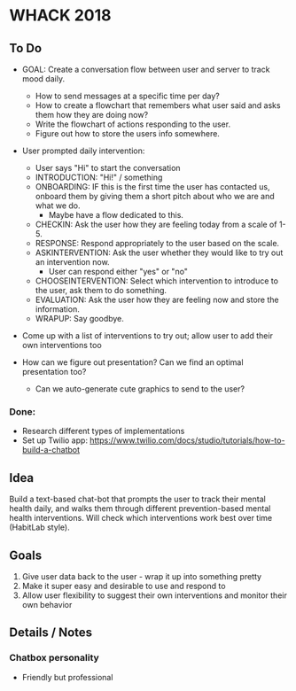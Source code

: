 # WHACK 2018

## To Do

* GOAL: Create a conversation flow between user and server to track mood daily.
    * How to send messages at a specific time per day?
    * How to create a flowchart that remembers what user said and asks them how they are doing now?
    * Write the flowchart of actions responding to the user.
    * Figure out how to store the users info somewhere.

* User prompted daily intervention:
    * User says "Hi" to start the conversation
    * INTRODUCTION: "Hi!" / something
    * ONBOARDING: IF this is the first time the user has contacted us, onboard them by giving them a short pitch about who we are and what we do.
        * Maybe have a flow dedicated to this.
    * CHECKIN: Ask the user how they are feeling today from a scale of 1-5.
    * RESPONSE: Respond appropriately to the user based on the scale.
    * ASKINTERVENTION: Ask the user whether they would like to try out an intervention now.
        * User can respond either "yes" or "no"
    * CHOOSEINTERVENTION: Select which intervention to introduce to the user, ask them to do something.
    * EVALUATION: Ask the user how they are feeling now and store the information.
    * WRAPUP: Say goodbye.

* Come up with a list of interventions to try out; allow user to add their own interventions too
* How can we figure out presentation? Can we find an optimal presentation too?
    * Can we auto-generate cute graphics to send to the user?

### Done:
* Research different types of implementations
* Set up Twilio app: https://www.twilio.com/docs/studio/tutorials/how-to-build-a-chatbot

## Idea

Build a text-based chat-bot that prompts the user to track their mental health daily, and walks them through different prevention-based mental health interventions. Will check which interventions work best over time (HabitLab style).

## Goals

1. Give user data back to the user - wrap it up into something pretty
2. Make it super easy and desirable to use and respond to
3. Allow user flexibility to suggest their own interventions and monitor their own behavior

## Details / Notes

### Chatbox personality
* Friendly but professional